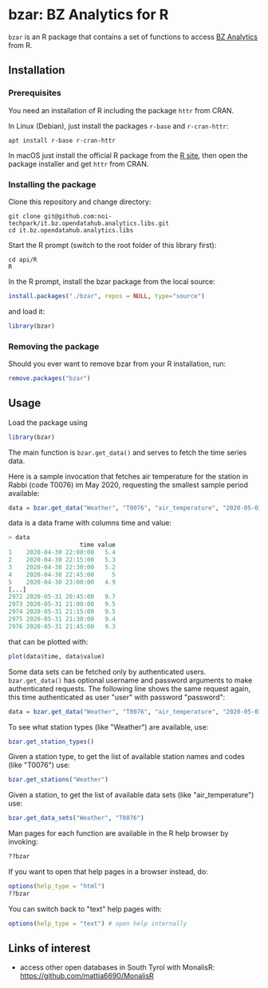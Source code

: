 # bzar: BZ Analytics for R

`bzar` is an R package that contains a set of functions to access [BZ
Analytics](https://analytics.opendatahub.com/) from R.


## Installation

### Prerequisites

You need an installation of R including the package `httr` from CRAN.

In Linux (Debian), just install the packages `r-base` and `r-cran-httr`:
```
apt install r-base r-cran-httr
```

In macOS just install the official R package from the [R
site](https://cran.r-project.org), then open the package installer and get
`httr` from CRAN.

### Installing the package

Clone this repository and change directory:
```
git clone git@github.com:noi-techpark/it.bz.opendatahub.analytics.libs.git
cd it.bz.opendatahub.analytics.libs
```

Start the R prompt (switch to the root folder of this library first):
```
cd api/R
R
```

In the R prompt, install the bzar package from the local source:

```R
install.packages("./bzar", repos = NULL, type="source")
```

and load it:

```R
library(bzar)
```

### Removing the package

Should you ever want to remove bzar from your R installation, run:

```R
remove.packages("bzar")
```

## Usage

Load the package using

```R
library(bzar)
```

The main function is ```bzar.get_data()``` and serves to fetch the
time series data.

Here is a sample invocation that fetches air temperature for the station
in Rabbi (code T0076) im May 2020, requesting the smallest sample period
available:

```R
data = bzar.get_data("Weather", "T0076", "air_temperature", "2020-05-01T00:00:00+0200", "2020-06-01T00:00:00+0200", 1)
```

data is a data frame with columns time and value:

```R
> data
                    time value
1    2020-04-30 22:00:00   5.4
2    2020-04-30 22:15:00   5.3
3    2020-04-30 22:30:00   5.2
4    2020-04-30 22:45:00     5
5    2020-04-30 23:00:00   4.9
[...]
2972 2020-05-31 20:45:00   9.7
2973 2020-05-31 21:00:00   9.5
2974 2020-05-31 21:15:00   9.5
2975 2020-05-31 21:30:00   9.4
2976 2020-05-31 21:45:00   9.3
```

that can be plotted with:

```R
plot(data$time, data$value)
```

Some data sets can be fetched only by authenticated users. ```bzar.get_data()``` has optional username and password arguments
to make authenticated requests. The following line shows the same request again, this time authenticated as user "user" with
password "password":

```R
data = bzar.get_data("Weather", "T0076", "air_temperature", "2020-05-01T00:00:00+0200", "2020-06-01T00:00:00+0200", 1, "user", "password")
```

To see what station types (like "Weather") are available, use:

```R
bzar.get_station_types()
```

Given a station type, to get the list of available station names and codes (like "T0076") use:

```R
bzar.get_stations("Weather")
```

Given a station, to get the list of available data sets (like "air_temperature") use:

```R
bzar.get_data_sets("Weather", "T0076")
```

Man pages for each function are available in the R help browser by invoking:

```R
??bzar
```

If you want to open that help pages in a browser instead, do:

```R
options(help_type = "html")
??bzar
```

You can switch back to "text" help pages with:
```R
options(help_type = "text") # open help internally
```

## Links of interest

- access other open databases in South Tyrol with MonalisR: https://github.com/mattia6690/MonalisR

